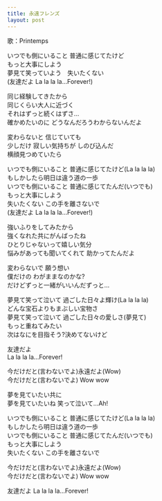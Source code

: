 ```yaml
---
title: 永遠フレンズ
layout: post
---
```

歌：Printemps

<p>いつでも側にいること 普通に感じてたけど<br />
もっと大事にしよう<br />
夢見て笑っていよう　失いたくない<br />
(友達だよ La la la la…Forever!)</p>

<p><a class="honoka">同じ経験してきたから<br />
同じくらい大人に近づく</a><br />
<a class="kotori">それはずっと続くはずさ…<br />
確かめたいのに どうなんだろうわからないんだよ</a></p>

<p><a class="hanayo">変わらないと 信じていても</a><br />
<a class="honoka">少しだけ</a> <a class="kotori">寂しい気持ちが</a> <a class="hanayo">しのび込んだ<br />
横顔見つめていたら</a></p>

<p>いつでも側にいること 普通に感じてたけど(La la la la)<br />
もしかしたら明日は違う道の一歩<br />
いつでも側にいること 普通に感じてたんだ(いつでも)<br />
もっと大事にしよう<br />
失いたくない この手を離さないで<br />
(友達だよ La la la la…Forever!)</p>

<p><a class="hanayo">強いふりをしてみたから<br />
強くなれた共にがんばったね</a><br />
<a class="kotori">ひとりじゃないって嬉しい気分<br />
悩みがあっても聞いてくれて 助かってたんだよ</a></p>

<p><a class="honoka">変わらないで 願う想い</a><br />
<a class="hanayo">僕だけの</a> <a class="kotori">わがままなのかな?</a><br />
<a class="honoka">だけどずっと一緒がいいんだずっと…</a></p>

<p>夢見て笑って泣いて 過ごした日々よ輝け(La la la la)<br />
どんな宝石よりもまぶしい宝物さ<br />
夢見て笑って泣いて 過ごした日々の愛しさ(夢見て)<br />
もっと重ねてみたい<br />
次はなにを目指そう?決めてないけど</p>

<p>友達だよ<br />
La la la la…Forever!</p>

<p>今だけだと(言わないでよ)永遠だよ(Wow)<br />
今だけだと(言わないでよ) Wow wow</p>

<p><a class="hanayo">夢を見ていたい共に<br />
夢を見ていたいね 笑って泣いて…Ah!</a></p>

<p>いつでも側にいること 普通に感じてたけど(La la la la)<br />
もしかしたら明日は違う道の一歩<br />
いつでも側にいること 普通に感じてたんだ(いつでも)<br />
もっと大事にしよう<br />
失いたくない この手を離さないで</p>

<p>今だけだと(言わないでよ)永遠だよ(Wow)<br />
今だけだと(言わないでよ) Wow wow</p>

<p>友達だよ La la la la…Forever!</p>